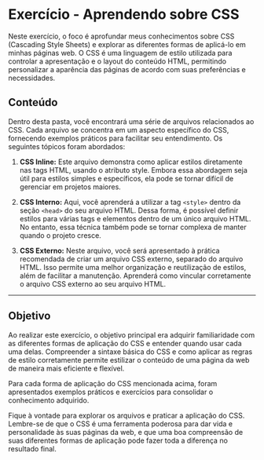 # Exercício - Aprendendo sobre CSS

Neste exercício, o foco é aprofundar meus conhecimentos sobre CSS (Cascading Style Sheets) e explorar as diferentes formas de aplicá-lo em minhas páginas web. O CSS é uma linguagem de estilo utilizada para controlar a apresentação e o layout do conteúdo HTML, permitindo personalizar a aparência das páginas de acordo com suas preferências e necessidades.

## Conteúdo
Dentro desta pasta, você encontrará uma série de arquivos relacionados ao CSS. Cada arquivo se concentra em um aspecto específico do CSS, fornecendo exemplos práticos para facilitar seu entendimento. Os seguintes tópicos foram abordados:

1. **CSS Inline:** Este arquivo demonstra como aplicar estilos diretamente nas tags HTML, usando o atributo style. Embora essa abordagem seja útil para estilos simples e específicos, ela pode se tornar difícil de gerenciar em projetos maiores.

2. **CSS Interno:** Aqui, você aprenderá a utilizar a tag `<style>` dentro da seção `<head>` do seu arquivo HTML. Dessa forma, é possível definir estilos para várias tags e elementos dentro de um único arquivo HTML. No entanto, essa técnica também pode se tornar complexa de manter quando o projeto cresce.

3. **CSS Externo:** Neste arquivo, você será apresentado à prática recomendada de criar um arquivo CSS externo, separado do arquivo HTML. Isso permite uma melhor organização e reutilização de estilos, além de facilitar a manutenção. Aprenderá como vincular corretamente o arquivo CSS externo ao seu arquivo HTML.

---

## Objetivo
Ao realizar este exercício, o objetivo principal era adquirir familiaridade com as diferentes formas de aplicação do CSS e entender quando usar cada uma delas. Compreender a sintaxe básica do CSS e como aplicar as regras de estilo corretamente permite estilizar o conteúdo de uma página da web de maneira mais eficiente e flexível.

Para cada forma de aplicação do CSS mencionada acima, foram apresentados exemplos práticos e exercícios para consolidar o conhecimento adquirido.

Fique à vontade para explorar os arquivos e praticar a aplicação do CSS. Lembre-se de que o CSS é uma ferramenta poderosa para dar vida e personalidade às suas páginas da web, e que uma boa compreensão de suas diferentes formas de aplicação pode fazer toda a diferença no resultado final.